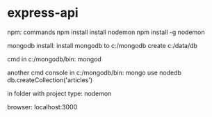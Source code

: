 # express-api

npm: commands
npm install
install nodemon npm install -g nodemon

mongodb install:
install mongodb to c:/mongodb
create c:/data/db

cmd in c:/mongodb/bin:
mongod

another cmd console in c:/mongodb/bin:
mongo
use nodedb
db.createCollection('articles')

in folder with project type:
nodemon

browser:
localhost:3000
